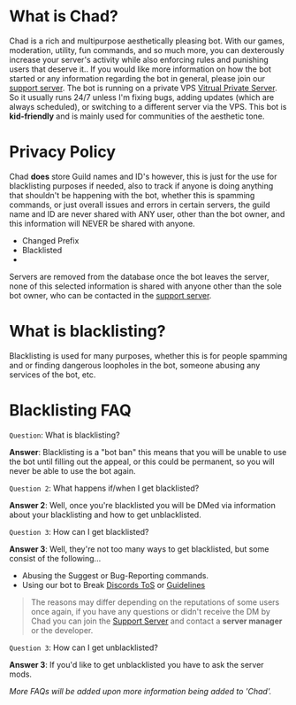 # What is Chad?
Chad is a rich and multipurpose aesthetically pleasing bot. With our games, moderation, utility, fun commands, and so much more, you can dexterously
increase your server's activity while also enforcing rules and punishing users that deserve it.. If you would like more information on how the bot started or any information regarding the bot in general, please join our [support server](https://discord.gg/wTsj4DZhyZ). The bot is running on a private VPS [Vitrual Private Server](https://en.wikipedia.org/wiki/Virtual_private_server). So it usually runs 24/7 unless I'm fixing bugs, adding updates (which are always scheduled), or switching to a different server via the VPS. This bot is **kid-friendly** and is mainly used for communities of the aesthetic tone.

# Privacy Policy
Chad **does** store Guild names and ID's however, this is just for the use for blacklisting purposes if needed, also to track if anyone is doing anything that shouldn't be happening with the bot, whether this is spamming commands, or just overall issues and errors in certain servers, the guild name and ID are never shared with ANY user, other than the bot owner, and this information will NEVER be shared with anyone.
- Changed Prefix
- Blacklisted
-

Servers are removed from the database once the bot leaves the server, none of this selected information is shared with anyone other than the sole bot owner, who can be contacted in the [support server](https://discord.gg/wTsj4DZhyZ).

# What is blacklisting?
Blacklisting is used for many purposes, whether this is for people spamming and or finding dangerous loopholes in the bot, someone abusing any services of the bot, etc.

# Blacklisting FAQ
`Question`: What is blacklisting? 

**Answer**: Blacklisting is a "bot ban" this means that you will be unable to use the bot until filling out the appeal, or this could be permanent, so you will never be able to use the bot again.

`Question 2`: What happens if/when I get blacklisted?

**Answer 2**: Well, once you're blacklisted you will be DMed via information about your blacklisting and how to get unblacklisted.

`Question 3`: How can I get blacklisted?

**Answer 3**: Well, they're not too many ways to get blacklisted, but some consist of the following...
- Abusing the Suggest or Bug-Reporting commands.
- Using our bot to Break [Discords ToS](https://discord.com/terms) or [Guidelines](https://discord.com/guidelines)
 > The reasons may differ depending on the reputations of some users once again, if you have any questions or didn't receive the DM by Chad you can join the [Support Server](https://discord.gg/wTsj4DZhyZ) and contact a **server manager** or the developer.
 
`Question 3`: How can I get unblacklisted?

**Answer 3**: If you'd like to get unblacklisted you have to ask the server mods. 

*More FAQs will be added upon more information being added to 'Chad'.*
  


